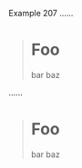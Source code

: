 Example 207
......

># Foo
>bar
> baz

......

<blockquote>
<h1>Foo</h1>
<p>bar
baz</p>
</blockquote>
